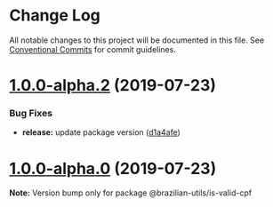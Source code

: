 # Change Log

All notable changes to this project will be documented in this file.
See [Conventional Commits](https://conventionalcommits.org) for commit guidelines.

# [1.0.0-alpha.2](https://github.com/brazilian-utils/brazilian-utils/tree/master/packages/is-valid-cpf/compare/@brazilian-utils/is-valid-cpf@1.0.0-alpha.0...@brazilian-utils/is-valid-cpf@1.0.0-alpha.2) (2019-07-23)

### Bug Fixes

- **release:** update package version ([d1a4afe](https://github.com/brazilian-utils/brazilian-utils/tree/master/packages/is-valid-cpf/commit/d1a4afe))

# [1.0.0-alpha.0](https://github.com/brazilian-utils/brazilian-utils/tree/master/packages/is-valid-cpf/compare/@brazilian-utils/is-valid-cpf@0.1.11...@brazilian-utils/is-valid-cpf@1.0.0-alpha.0) (2019-07-23)

**Note:** Version bump only for package @brazilian-utils/is-valid-cpf
